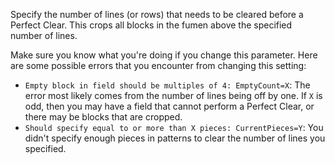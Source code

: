 Specify the number of lines (or rows) that needs to be cleared before a Perfect Clear. This crops all blocks in the fumen above the specified number of lines.

Make sure you know what you're doing if you change this parameter. Here are some possible errors that you encounter from changing this setting:
- `Empty block in field should be multiples of 4: EmptyCount=X`: The error most likely comes from the number of lines being off by one. If `X` is odd, then you may have a field that cannot perform a Perfect Clear, or there may be blocks that are cropped.
- `Should specify equal to or more than X pieces: CurrentPieces=Y`: You didn't specify enough pieces in patterns to clear the number of lines you specified.
<!-- TODO: link "patterns" to the current patterns <details> element. This requires me to pass in the page context to this partial file. -->